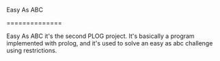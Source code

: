Easy As ABC

==============

Easy As ABC it's the second PLOG project. It's basically a program implemented with prolog, and it's used to solve an easy as abc challenge using restrictions. 
